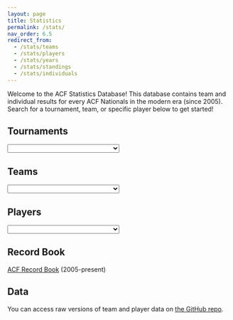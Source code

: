 ```yaml
---
layout: page
title: Statistics
permalink: /stats/
nav_order: 6.5
redirect_from:
  - /stats/teams
  - /stats/players
  - /stats/years
  - /stats/standings
  - /stats/individuals
---
```

<head> 
<script src="https://code.jquery.com/jquery-1.11.3.min.js"></script>
<link href="https://cdnjs.cloudflare.com/ajax/libs/select2/4.0.7/css/select2.min.css" rel="stylesheet" />
<script src="https://cdnjs.cloudflare.com/ajax/libs/select2/4.0.7/js/select2.min.js"></script>
</head>

Welcome to the ACF Statistics Database! This database contains team and individual results for every ACF Nationals in the modern era (since 2005). Search for a tournament, team, or specific player below to get started!

## Tournaments
<select class="js-dynamic-select" style="width: 50%">
	<option></option>
<option value="2005">ACF Nationals 2005</option>
<option value="2006">ACF Nationals 2006</option>
<option value="2007">ACF Nationals 2007</option>
<option value="2008">ACF Nationals 2008</option>
<option value="2009">ACF Nationals 2009</option>
<option value="2010">ACF Nationals 2010</option>
<option value="2011">ACF Nationals 2011</option>
<option value="2012">ACF Nationals 2012</option>
<option value="2013">ACF Nationals 2013</option>
<option value="2014">ACF Nationals 2014</option>
<option value="2015">ACF Nationals 2015</option>
<option value="2016">ACF Nationals 2016</option>
<option value="2017">ACF Nationals 2017</option>
<option value="2018">ACF Nationals 2018</option>
<option value="2019">ACF Nationals 2019</option>
</select>

## Teams
<select class="js-dynamic-select" style="width: 50%">
	<option></option>
<option value="teams/alabama">Alabama</option>
<option value="teams/alberta">Alberta</option>
<option value="teams/amherst">Amherst</option>
<option value="teams/arizona">Arizona</option>
<option value="teams/athens-state-a">Athens State A</option>
<option value="teams/athens-state-b">Athens State B</option>
<option value="teams/auburn">Auburn</option>
<option value="teams/berkeley-a">Berkeley A</option>
<option value="teams/berkeley-b">Berkeley B</option>
<option value="teams/berkeley-c">Berkeley C</option>
<option value="teams/brandeis">Brandeis</option>
<option value="teams/brown-a">Brown A</option>
<option value="teams/brown-b">Brown B</option>
<option value="teams/caltech-a">Caltech A</option>
<option value="teams/caltech-b">Caltech B</option>
<option value="teams/cambridge">Cambridge</option>
<option value="teams/carleton-college">Carleton College</option>
<option value="teams/carleton-u">Carleton U</option>
<option value="teams/carnegie-mellon">Carnegie Mellon</option>
<option value="teams/central-florida">Central Florida</option>
<option value="teams/chicago-a">Chicago A</option>
<option value="teams/chicago-b">Chicago B</option>
<option value="teams/chicago-c">Chicago C</option>
<option value="teams/chicago-d">Chicago D</option>
<option value="teams/columbia-a">Columbia A</option>
<option value="teams/columbia-b">Columbia B</option>
<option value="teams/dartmouth-a">Dartmouth A</option>
<option value="teams/dartmouth-b">Dartmouth B</option>
<option value="teams/delaware">Delaware</option>
<option value="teams/detroit-catholic-central">Detroit Catholic Central</option>
<option value="teams/duke">Duke</option>
<option value="teams/florida-a">Florida A</option>
<option value="teams/florida-b">Florida B</option>
<option value="teams/florida-state">Florida State</option>
<option value="teams/george-mason">George Mason</option>
<option value="teams/georgia">Georgia</option>
<option value="teams/georgia-tech">Georgia Tech</option>
<option value="teams/gettysburg">Gettysburg</option>
<option value="teams/harvard-a">Harvard A</option>
<option value="teams/harvard-b">Harvard B</option>
<option value="teams/haverford">Haverford</option>
<option value="teams/hunter-college">Hunter College</option>
<option value="teams/ike-jose">Ike Jose</option>
<option value="teams/illinois-a">Illinois A</option>
<option value="teams/illinois-b">Illinois B</option>
<option value="teams/illinois-chicago">Illinois-Chicago</option>
<option value="teams/iowa">Iowa</option>
<option value="teams/johns-hopkins">Johns Hopkins</option>
<option value="teams/kentucky">Kentucky</option>
<option value="teams/kenyon">Kenyon</option>
<option value="teams/liberty">Liberty</option>
<option value="teams/london">London</option>
<option value="teams/louisville">Louisville</option>
<option value="teams/maryland-a">Maryland A</option>
<option value="teams/maryland-b">Maryland B</option>
<option value="teams/mcgill">McGill</option>
<option value="teams/mcmaster">McMaster</option>
<option value="teams/michigan-a">Michigan A</option>
<option value="teams/michigan-b">Michigan B</option>
<option value="teams/michigan-state">Michigan State</option>
<option value="teams/minnesota-a">Minnesota A</option>
<option value="teams/minnesota-b">Minnesota B</option>
<option value="teams/missouri">Missouri</option>
<option value="teams/missouri-s&t">Missouri S&T</option>
<option value="teams/missouri-state">Missouri State</option>
<option value="teams/mit-a">MIT A</option>
<option value="teams/mit-b">MIT B</option>
<option value="teams/new-college-of-florida">New College of Florida</option>
<option value="teams/north-carolina">North Carolina</option>
<option value="teams/northwestern">Northwestern</option>
<option value="teams/notre-dame-a">Notre Dame A</option>
<option value="teams/notre-dame-b">Notre Dame B</option>
<option value="teams/nyu">NYU</option>
<option value="teams/ohio-state">Ohio State</option>
<option value="teams/oklahoma">Oklahoma</option>
<option value="teams/ottawa">Ottawa</option>
<option value="teams/oxford-a">Oxford A</option>
<option value="teams/oxford-b">Oxford B</option>
<option value="teams/pat-freeburn">Pat Freeburn</option>
<option value="teams/penn-a">Penn A</option>
<option value="teams/penn-b">Penn B</option>
<option value="teams/penn-c">Penn C</option>
<option value="teams/penn-state">Penn State</option>
<option value="teams/pittsburgh">Pittsburgh</option>
<option value="teams/princeton">Princeton</option>
<option value="teams/rice">Rice</option>
<option value="teams/rit">RIT</option>
<option value="teams/rochester">Rochester</option>
<option value="teams/rutgers">Rutgers</option>
<option value="teams/south-carolina">South Carolina</option>
<option value="teams/south-florida">South Florida</option>
<option value="teams/stanford-a">Stanford A</option>
<option value="teams/stanford-b">Stanford B</option>
<option value="teams/state-college-a">State College A</option>
<option value="teams/tennessee">Tennessee</option>
<option value="teams/tennessee-chattanooga">Tennessee-Chattanooga</option>
<option value="teams/texas">Texas</option>
<option value="teams/texas-a&m">Texas A&M</option>
<option value="teams/toronto-a">Toronto A</option>
<option value="teams/toronto-b">Toronto B</option>
<option value="teams/truman-state">Truman State</option>
<option value="teams/uc-irvine">UC-Irvine</option>
<option value="teams/ucla">UCLA</option>
<option value="teams/ucsd-a">UCSD A</option>
<option value="teams/ucsd-b">UCSD B</option>
<option value="teams/vanderbilt">Vanderbilt</option>
<option value="teams/vcu-a">VCU A</option>
<option value="teams/vcu-b">VCU B</option>
<option value="teams/virginia-a">Virginia A</option>
<option value="teams/virginia-b">Virginia B</option>
<option value="teams/washington">Washington</option>
<option value="teams/waterloo-a">Waterloo A</option>
<option value="teams/wayne-state">Wayne State</option>
<option value="teams/william-and-mary">William and Mary</option>
<option value="teams/williams">Williams</option>
<option value="teams/wright-state">Wright State</option>
<option value="teams/wustl">WUSTL</option>
<option value="teams/yale-a">Yale A</option>
<option value="teams/yale-b">Yale B</option>
<option value="teams/yale-c">Yale C</option>
</select>

## Players
<select class="js-dynamic-select" style="width: 50%">
	<option></option>
<option value="players/aakash-singh">Aakash Singh (Ohio State)</option><option value="players/aakash-singh">Aakash Singh (Ohio State)</option>
<option value="players/aaron-cohen">Aaron Cohen (NYU)</option>
<option value="players/aaron-jensen">Aaron Jensen (Wright State)</option>
<option value="players/aaron-rosenberg">Aaron Rosenberg (Brown A, Illinois A)</option>
<option value="players/aaron-sin">Aaron Sin (Yale A)</option>
<option value="players/aayush-rajasekaran">Aayush Rajasekaran (Toronto A, Waterloo A)</option>
<option value="players/abeer-dahiya">Abeer Dahiya (Stanford B)</option>
<option value="players/abhi-goyal">Abhi Goyal (Columbia A)</option>
<option value="players/adam-black">Adam Black (Chicago D, Chicago C)</option>
<option value="players/adam-escandell">Adam Escandell (Texas)</option>
<option value="players/adam-fine">Adam Fine (Yale A, Yale B)</option>
<option value="players/adam-halliwell">Adam Halliwell (Harvard A)</option>
<option value="players/adam-kemezis">Adam Kemezis (Michigan A)</option>
<option value="players/adam-lenhart">Adam Lenhart (William and Mary)</option>
<option value="players/adam-perkins">Adam Perkins (Chicago B)</option>
<option value="players/adam-silverman">Adam Silverman (Georgia Tech, Northwestern)</option>
<option value="players/adam-swift">Adam Swift (RIT)</option>
<option value="players/adam-tennant">Adam Tennant (Illinois-Chicago)</option>
<option value="players/adrian-blaszkiewicz">Adrian Blaszkiewicz (WUSTL)</option>
<option value="players/agrippa-pseudonym">Agrippa (pseudonym) (Caltech B)</option>
<option value="players/ahmed-south-florida">Ahmed (South Florida)</option>
<option value="players/aidan-mehigan">Aidan Mehigan (Columbia A, Oxford B, Penn A)</option>
<option value="players/akhil-garg">Akhil Garg (McGill, VCU A)</option>
<option value="players/alec-johnsson">Alec Johnsson (Haverford)</option>
<option value="players/alec-vulfson">Alec Vulfson (NYU)</option>
<option value="players/alejandro-lopez-lago">Alejandro Lopez-Lago (Washington)</option>
<option value="players/alex-banta">Alex Banta (Northwestern)</option>
<option value="players/alex-covington">Alex Covington (Georgia Tech)</option>
<option value="players/alex-donovan">Alex Donovan (Stanford B)</option>
<option value="players/alex-dzurick">Alex Dzurick (Missouri)</option>
<option value="players/alex-ellis">Alex Ellis (Penn State)</option>
<option value="players/alex-freed">Alex Freed (Stanford B)</option>
<option value="players/alex-fregeau">Alex Fregeau (Illinois A)</option>
<option value="players/alex-frey">Alex Frey (William and Mary)</option>
<option value="players/alex-gerten">Alex Gerten (Columbia A)</option>
<option value="players/alex-h-alabama">Alex H (Alabama)</option>
<option value="players/alex-hu">Alex Hu (UCSD A)</option>
<option value="players/alex-newman">Alex Newman (WUSTL)</option>
<option value="players/alex-shaw">Alex Shaw (Florida A)</option>
<option value="players/alexander-harmata-iii">Alexander Harmata III (Missouri)</option>
<option value="players/alexander-koutelias">Alexander Koutelias (New College of Florida)</option>
<option value="players/alexander-nero">Alexander Nero (Hunter College)</option>
<option value="players/ali-hassan">Ali Hassan (NYU)</option>
<option value="players/alston-boyd">Alston Boyd (Chicago A, Chicago B)</option>
<option value="players/alyssa-south-carolina">Alyssa (South Carolina)</option>
<option value="players/amanda-truman-state">Amanda (Truman State)</option>
<option value="players/amanda-pinchbeck">Amanda Pinchbeck (Rice)</option>
<option value="players/amol-patil">Amol Patil (Caltech A)</option>
<option value="players/anand-nanduri">Anand Nanduri (Yale B)</option>
<option value="players/anderson-wang">Anderson Wang (MIT A)</option>
<option value="players/andre-kessler">Andre Kessler (MIT A)</option>
<option value="players/andrew-alexander">Andrew Alexander (VCU (exhibition), VCU A)</option>
<option value="players/andrew-hart">Andrew Hart (Minnesota A)</option>
<option value="players/andrew-james">Andrew James (Athens State A, Athens State B)</option>
<option value="players/andrew-kiss">Andrew Kiss (Notre Dame A)</option>
<option value="players/andrew-wang">Andrew Wang (Illinois A, Illinois B)</option>
<option value="players/andrew-watkins">Andrew Watkins (Harvard A)</option>
<option value="players/andrew-yaphe">Andrew Yaphe (Stanford A)</option>
<option value="players/andrius-gobis">Andrius Gobis (Detroit Catholic Central)</option>
<option value="players/andy-michigan">Andy (Michigan A)</option>
<option value="players/andy-nguy">Andy Nguy (Berkeley B)</option>
<option value="players/andy-tang">Andy Tang (Amherst)</option>
<option value="players/andy-watkins">Andy Watkins (Harvard A, Harvard B)</option>
<option value="players/angie-uic">Angie (Illinois-Chicago)</option>
<option value="players/anirudh-dartmouth">Anirudh (Dartmouth A)</option>
<option value="players/ankit-aggarwal">Ankit Aggarwal (Berkeley A)</option>
<option value="players/annabelle-yang">Annabelle Yang (Duke)</option>
<option value="players/anthony-wang">Anthony Wang (Northwestern)</option>
<option value="players/aravind-reddy">Aravind Reddy (Dartmouth B)</option>
<option value="players/ari-plymale">Ari Plymale (New College of Florida)</option>
<option value="players/ariel-rutgers">Ariel (Rutgers)</option>
<option value="players/arnav-moudgil">Arnav Moudgil (Stanford A)</option>
<option value="players/arnav-sood">Arnav Sood (NYU)</option>
<option value="players/arshan-khan">Arshan Khan (Illinois-Chicago)</option>
<option value="players/artyom-kushnaryov">Artyom Kushnaryov (NYU)</option>
<option value="players/arun-chonai">Arun Chonai (Maryland A, Maryland B)</option>
<option value="players/asaf-brandeis">Asaf (Brandeis)</option>
<option value="players/aseem-keyal">Aseem Keyal (Berkeley A)</option>
<option value="players/ash-seetharaman">Ash Seetharaman (Texas)</option>
<option value="players/ashley-rouselle">Ashley Rouselle (Tennessee-Chattanooga)</option>
<option value="players/ashley-walker">Ashley Walker (Dartmouth B)</option>
<option value="players/ashly-missouri-state">Ashly (Missouri State)</option>
<option value="players/ashok-kunda">Ashok Kunda (UCSD A)</option>
<option value="players/ashvin-srivatsa">Ashvin Srivatsa (Yale A)</option>
<option value="players/athena-kern">Athena Kern (Chicago B)</option>
<option value="players/auroni-gupta">Auroni Gupta (Michigan A, UCSD A)</option>
<option value="players/austin-bell">Austin Bell (Carleton)</option>
<option value="players/austin-brownlow">Austin Brownlow (Stanford A)</option>
<option value="players/austin-foos">Austin Foos (Michigan A, Michigan State, Detroit Catholic Central)</option>
<option value="players/austin-kulb">Austin Kulb (Georgia Tech)</option>
<option value="players/austin-listerud">Austin Listerud (Illinois A)</option>
<option value="players/austin-smith">Austin Smith (Kentucky)</option>
<option value="players/austin-yellen">Austin Yellen (Notre Dame B)</option>
<option value="players/ayush-parikh">Ayush Parikh (Penn B)</option>
<option value="players/barrett-block">Barrett Block (Penn B, Penn C)</option>
<option value="players/ben-brandeis">Ben (Brandeis)</option>
<option value="players/ben-yale">Ben (Yale A)</option>
<option value="players/ben-bechtold">Ben Bechtold (William and Mary)</option>
<option value="players/ben-chametzky">Ben Chametzky (Chicago B)</option>
<option value="players/ben-cohen">Ben Cohen (Brown A, Brown B)</option>
<option value="players/ben-cole">Ben Cole (George Mason)</option>
<option value="players/ben-cushing">Ben Cushing (Penn C)</option>
<option value="players/ben-forster">Ben Forster (Michigan A, Michigan B)</option>
<option value="players/ben-gammage">Ben Gammage (Berkeley B, Chicago B, Chicago C)</option>
<option value="players/ben-koppel">Ben Koppel (Carleton)</option>
<option value="players/ben-miller">Ben Miller (Chicago B)</option>
<option value="players/ben-zhang">Ben Zhang (Columbia A)</option>
<option value="players/benji-nguyen">Benji Nguyen (Stanford A)</option>
<option value="players/benji-reade-malagueno">Benji Reade Malagueno (Stanford B)</option>
<option value="players/bernadette-spencer">Bernadette Spencer (Minnesota A, Minnesota B)</option>
<option value="players/bess-goodfellow">Bess Goodfellow (Chicago C)</option>
<option value="players/beverly-fu">Beverly Fu (Michigan A)</option>
<option value="players/billy-beyer">Billy Beyer (Florida State, The Torch in My Moon Pie (exhibition))</option>
<option value="players/billy-busse">Billy Busse (Illinois B, Illinois A)</option>
<option value="players/bob-uic">Bob (Illinois-Chicago)</option>
<option value="players/boyang-jiao">Boyang Jiao (Amherst)</option>
<option value="players/bradley-mclain">Bradley McLain (Illinois A)</option>
<option value="players/brandon-delany">Brandon Delany (Rutgers)</option>
<option value="players/brandon-sykes">Brandon Sykes (Athens State A)</option>
<option value="players/brendan-byrne">Brendan Byrne (Minnesota A)</option>
<option value="players/brendan-guinn">Brendan Guinn (Arizona)</option>
<option value="players/brendan-shapiro">Brendan Shapiro (UC-Irvine)</option>
<option value="players/brennan-vcu">Brennan (VCU A)</option>
<option value="players/brett-yale">Brett (Yale A)</option>
<option value="players/brett-barbin">Brett Barbin (Chicago D)</option>
<option value="players/brian-alford">Brian Alford (Berkeley A)</option>
<option value="players/brian-cox">Brian Cox (UCSD B)</option>
<option value="players/brian-easterling">Brian Easterling (Ohio State)</option>
<option value="players/brian-hirshman">Brian Hirshman (Williams)</option>
<option value="players/brian-kalathiveetil">Brian Kalathiveetil (Minnesota B)</option>
<option value="players/brian-lindquist">Brian Lindquist (Stanford A)</option>
<option value="players/brian-mcpeak">Brian McPeak (Maryland A, Michigan A)</option>
<option value="players/brian-tsui">Brian Tsui (UCSD A)</option>
<option value="players/brian-young">Brian Young (Harvard B)</option>
<option value="players/brinkley-sharpe">Brinkley Sharpe (Virginia A)</option>
<option value="players/brittany-clark">Brittany Clark (Maryland A, Maryland B (exhibition))</option>
<option value="players/bruce-arthur">Bruce Arthur (Chicago C, Chicago B, Harvard A, Ted (exhibition), Rom, Bruce, Ted (exhibition))</option>
<option value="players/bruce-lou">Bruce Lou (Berkeley A)</option>
<option value="players/bruce-mcaninch">Bruce McAninch (Penn State)</option>
<option value="players/brutas-pseudonym">Brutas (pseudonym) (Caltech B)</option>
<option value="players/bryan-berend">Bryan Berend (Michigan A)</option>
<option value="players/bryce-hwang">Bryce Hwang (MIT A, MIT B, Stanford A)</option>
<option value="players/bryn-reinecke">Bryn Reinecke (South Carolina)</option>
<option value="players/burke-garza">Burke Garza (Rice)</option>
<option value="players/caleb-kendrick">Caleb Kendrick (Maryland A, Oklahoma)</option>
<option value="players/calvin-yam">Calvin Yam (UCLA)</option>
<option value="players/cameron-orth">Cameron Orth (Dartmouth A)</option>
<option value="players/candace-benefiel">Candace Benefiel (Texas A&M)</option>
<option value="players/carlos-gonzalez">Carlos Gonzalez (New College of Florida)</option>
<option value="players/carol-wang">Carol Wang (Penn C)</option>
<option value="players/carsten-gehring">Carsten Gehring (Carleton)</option>
<option value="players/casey-bindas">Casey Bindas (VCU A, Central Florida)</option>
<option value="players/casey-flanigan">Casey Flanigan (VCU A)</option>
<option value="players/casey-retterer">Casey Retterer (Maryland A, Maryland B (exhibition))</option>
<option value="players/chad-kentucky">Chad (Kentucky)</option>
<option value="players/chandler-west">Chandler West (Auburn)</option>
<option value="players/charles-hang">Charles Hang (WUSTL)</option>
<option value="players/charles-jang">Charles Jang (Dartmouth A)</option>
<option value="players/charles-loelius">Charles Loelius (Rutgers)</option>
<option value="players/charles-martin">Charles Martin (Illinois B)</option>
<option value="players/charles-meigs">Charles Meigs (Maryland A, UCLA)</option>
<option value="players/charles-tian">Charles Tian (Chicago A, Chicago B)</option>
<option value="players/charlie-clegg">Charlie Clegg (Oxford A)</option>
<option value="players/charlie-dees">Charlie Dees (Columbia A, Missouri)</option>
<option value="players/charlie-rosenthal">Charlie Rosenthal (Carleton)</option>
<option value="players/chinmay-kansara">Chinmay Kansara (Illinois A)</option>
<option value="players/chir-wei-stephanie-yuen">Chir Wei Stephanie Yuen (Rutgers)</option>
<option value="players/chris-missouri">Chris (Missouri)</option>
<option value="players/chris-princeton">Chris (Princeton)</option>
<option value="players/chris-rutgers">Chris (Rutgers)</option>
<option value="players/chris-scc">Chris (SCC (exhibition))</option>
<option value="players/chris-chiego">Chris Chiego (Penn A, UCSD A)</option>
<option value="players/chris-danko">Chris Danko (Oklahoma)</option>
<option value="players/chris-gilmer-hill">Chris Gilmer-Hill (Harvard B)</option>
<option value="players/chris-grubb">Chris Grubb (Washington)</option>
<option value="players/chris-horng">Chris Horng (Columbia A, Columbia B, Rutgers)</option>
<option value="players/chris-manners">Chris Manners (Maryland A)</option>
<option value="players/chris-miller">Chris Miller (William and Mary)</option>
<option value="players/chris-ngoon">Chris Ngoon (UCLA)</option>
<option value="players/chris-pace">Chris Pace (Athens State A)</option>
<option value="players/chris-ray">Chris Ray (Chicago A, Maryland A, Ohio State)</option>
<option value="players/chris-romero">Chris Romero (Texas A&M)</option>
<option value="players/chris-sims">Chris Sims (Toronto A)</option>
<option value="players/chris-stern">Chris Stern (Oxford B)</option>
<option value="players/chris-white">Chris White (Penn A, Rice)</option>
<option value="players/chris-wolfe">Chris Wolfe (Michigan State)</option>
<option value="players/christoph-schlom">Christoph Schlom (State College A)</option>
<option value="players/christopher-king">Christopher King (South Carolina)</option>
<option value="players/christopher-sims">Christopher Sims (Toronto A, Toronto B)</option>
<option value="players/cibi-pari">Cibi Pari (Berkeley C)</option>
<option value="players/claire-jones">Claire Jones (Oxford A)</option>
<option value="players/clare-keenan">Clare Keenan (MIT A, MIT B)</option>
<option value="players/clark-smith">Clark Smith (Ohio State)</option>
<option value="players/cody-johansen">Cody Johansen (Central Florida)</option>
<option value="players/cody-voight">Cody Voight (VCU A, VCU B)</option>
<option value="players/cole-jackes">Cole Jackes (Waterloo A)</option>
<option value="players/cole-timmerwilke">Cole Timmerwilke (Illinois A)</option>
<option value="players/collin-nadarajah">Collin Nadarajah (WUSTL)</option>
<option value="players/colton-graham">Colton Graham (Michigan A)</option>
<option value="players/colton-sanden">Colton Sanden (Penn State)</option>
<option value="players/connie-prater">Connie Prater (Chicago B, Chicago C)</option>
<option value="players/connor-teevens">Connor Teevens (Michigan State)</option>
<option value="players/conor-thompson">Conor Thompson (Michigan A)</option>
<option value="players/conor-welch">Conor Welch (New College of Florida)</option>
<option value="players/cornelus-pseudonym">Cornelus (pseudonym) (Caltech B)</option>
<option value="players/corry-wang">Corry Wang (Amherst)</option>
<option value="players/cory-haala">Cory Haala (Northwestern)</option>
<option value="players/cory-smith">Cory Smith (Kentucky)</option>
<option value="players/craig-messner">Craig Messner (Illinois A, Illinois B)</option>
<option value="players/cyrus-zhou">Cyrus Zhou (WUSTL)</option>
<option value="players/daichi-ueda">Daichi Ueda (Chicago A, Chicago B)</option>
<option value="players/dallas-simons">Dallas Simons (Harvard A, Penn A)</option>
<option value="players/dan-harvard">Dan (Harvard A)</option>
<option value="players/dan-princeton">Dan (Princeton)</option>
<option value="players/dan-scc">Dan (SCC (exhibition))</option>
<option value="players/dan-donohue">Dan Donohue (Northwestern)</option>
<option value="players/dan-klein">Dan Klein (Brown A)</option>
<option value="players/dan-passner">Dan Passner (Brandeis, Columbia A)</option>
<option value="players/dan-puma">Dan Puma (Maryland A, Maryland B)</option>
<option value="players/dan-suzman">Dan Suzman (Maryland A)</option>
<option value="players/daniel-chung">Daniel Chung (UCSD B)</option>
<option value="players/daniel-cronin">Daniel Cronin (North Carolina)</option>
<option value="players/daniel-golisch">Daniel Golisch (Central Florida)</option>
<option value="players/daniel-hothem">Daniel Hothem (Virginia A)</option>
<option value="players/daniel-klein">Daniel Klein (Brown A, Williams)</option>
<option value="players/daniel-lovsted">Daniel Lovsted (McGill)</option>
<option value="players/daniel-richardson">Daniel Richardson (NYU)</option>
<option value="players/daniel-simmons-marengo">Daniel Simmons-Marengo (Carleton)</option>
<option value="players/danny-greenblatt">Danny Greenblatt (Gettysburg)</option>
<option value="players/daoud-jackson">Daoud Jackson (Oxford A)</option>
<option value="players/dargan-ware">Dargan Ware (Alabama)</option>
<option value="players/darwin-fu">Darwin Fu (UCSD A)</option>
<option value="players/dave-rappaport">Dave Rappaport (Michigan A)</option>
<option value="players/david-chicago">David (Chicago B)</option>
<option value="players/david-dorsey">David Dorsey (George Mason)</option>
<option value="players/david-espinal">David Espinal (Central Florida)</option>
<option value="players/david-ferguson">David Ferguson (Penn B)</option>
<option value="players/david-galban">David Galban (South Carolina)</option>
<option value="players/david-garb">David Garb (Illinois A, Illinois B)</option>
<option value="players/david-healy">David Healy (Virginia A)</option>
<option value="players/david-honsinger">David Honsinger (New College of Florida)</option>
<option value="players/david-letzler">David Letzler (Williams)</option>
<option value="players/david-liu">David Liu (Harvard A, State College A)</option>
<option value="players/david-neiman">David Neiman (Carnegie Mellon)</option>
<option value="players/david-raymond">David Raymond (Florida State)</option>
<option value="players/david-seal">David Seal (Chicago A, Chicago B, Virginia A)</option>
<option value="players/david-song">David Song (Rutgers)</option>
<option value="players/david-xu">David Xu (Penn B)</option>
<option value="players/dayne-illinois">Dayne (Illinois B)</option>
<option value="players/dennis-beeby">Dennis Beeby (Ottawa)</option>
<option value="players/dennis-jang">Dennis Jang (Brown A)</option>
<option value="players/dennis-loo">Dennis Loo (Virginia A)</option>
<option value="players/dennis-meng">Dennis Meng (Carnegie Mellon)</option>
<option value="players/derek-so">Derek So (McGill)</option>
<option value="players/derrick-byars-pseudonym">Derrick Byars (pseudonym) (Pat Freeburn)</option>
<option value="players/dieter-erben-vasconcelos">Dieter Erben Vasconcelos (Notre Dame B)</option>
<option value="players/dillon-edwards">Dillon Edwards (Michigan State)</option>
<option value="players/dinis-trindade">Dinis Trindade (Missouri)</option>
<option value="players/dominic-machado">Dominic Machado (Dartmouth A)</option>
<option value="players/donald-taylor">Donald Taylor (Illinois A)</option>
<option value="players/donny-lisle">Donny Lisle (Central Florida)</option>
<option value="players/doug-graebner">Doug Graebner (Chicago A, Chicago B, Chicago C)</option>
<option value="players/doug-stephens">Doug Stephens (Liberty)</option>
<option value="players/doug-yetman">Doug Yetman (Hunter College)</option>
<option value="players/douglas-simons">Douglas Simons (NYU)</option>
<option value="players/dwight-wynne">Dwight Wynne (UCLA, UC-Irvine)</option>
<option value="players/dylan-minarik">Dylan Minarik (Northwestern)</option>
<option value="players/eamon-thomasson">Eamon Thomasson (Columbia B)</option>
<option value="players/ed-cohn">Ed Cohn (Chicago A)</option>
<option value="players/edward-offenderson">Edward Offenderson (Tennessee-Chattanooga)</option>
<option value="players/eli-morton">Eli Morton (Gettysburg)</option>
<option value="players/eliot-williams">Eliot Williams (Amherst)</option>
<option value="players/elizabeth-chen">Elizabeth Chen (Rutgers)</option>
<option value="players/elliot-schwartz">Elliot Schwartz (Carleton)</option>
<option value="players/elysia-warner">Elysia Warner (Cambridge)</option>
<option value="players/emily-rutgers">Emily (Rutgers)</option>
<option value="players/emma-mcgorray">Emma McGorray (Kenyon)</option>
<option value="players/emmett-laurie">Emmett Laurie (Rutgers)</option>
<option value="players/enoch-fu">Enoch Fu (Ohio State)</option>
<option value="players/eric-bobrow">Eric Bobrow (Johns Hopkins)</option>
<option value="players/eric-brosch">Eric Brosch (Iowa)</option>
<option value="players/eric-chen">Eric Chen (Berkeley A, Berkeley B)</option>
<option value="players/eric-fox">Eric Fox (Tennessee-Chattanooga)</option>
<option value="players/eric-kwartler">Eric Kwartler (Texas)</option>
<option value="players/eric-lu">Eric Lu (MIT A, MIT B)</option>
<option value="players/eric-mukherjee">Eric Mukherjee (Brown A, Penn A)</option>
<option value="players/eric-wolfsberg">Eric Wolfsberg (Delaware)</option>
<option value="players/eric-xu">Eric Xu (Virginia A)</option>
<option value="players/erica-liu">Erica Liu (MIT B)</option>
<option value="players/erik-bubolz">Erik Bubolz (Michigan State)</option>
<option value="players/erik-christensen">Erik Christensen (Waterloo A)</option>
<option value="players/erik-owen">Erik Owen (Harvard A)</option>
<option value="players/erik-tomasic">Erik Tomasic (WUSTL)</option>
<option value="players/evan-adams">Evan Adams (NYU, VCU (exhibition), VCU A, Virginia A)</option>
<option value="players/evan-brown">Evan Brown (Minnesota A, Minnesota B)</option>
<option value="players/evan-gutter">Evan Gutter (Ohio State)</option>
<option value="players/evan-knox">Evan Knox (Georgia)</option>
<option value="players/evan-lynch">Evan Lynch (Cambridge)</option>
<option value="players/evan-nagler">Evan Nagler (Brandeis, Brandeis (exhibition))</option>
<option value="players/evan-suttell">Evan Suttell (Michigan State)</option>
<option value="players/ewan-macaulay">Ewan MacAulay (Cambridge, Oxford A)</option>
<option value="players/ezequiel-berdichevsky">Ezequiel Berdichevsky (Michigan A)</option>
<option value="players/federico-scivittaro">Federico Scivittaro (Chicago C)</option>
<option value="players/finn-bender">Finn Bender (Oklahoma)</option>
<option value="players/forrest-walker">Forrest Walker (Alabama)</option>
<option value="players/francesco-scivittaro">Francesco Scivittaro (Chicago D)</option>
<option value="players/frank-harvard">Frank (Harvard A)</option>
<option value="players/frank-michigan">Frank (Michigan B)</option>
<option value="players/frank-firke">Frank Firke (Carleton)</option>
<option value="players/fred-bush">Fred Bush (Rochester)</option>
<option value="players/freddy-potts">Freddy Potts (Oxford B)</option>
<option value="players/frimpong-baidoo">Frimpong Baidoo (Chicago C)</option>
<option value="players/gabe-brison-trezise">Gabe Brison-Trezise (Kenyon)</option>
<option value="players/gabe-guedes">Gabe Guedes (Duke)</option>
<option value="players/ganon-evans">Ganon Evans (Iowa)</option>
<option value="players/gareth-thorlakson">Gareth Thorlakson (Toronto A)</option>
<option value="players/garrett-johnston">Garrett Johnston (Auburn)</option>
<option value="players/garrett-ryan">Garrett Ryan (Carleton)</option>
<option value="players/garuda-pseudonym">Garuda (pseudonym) (MIT A)</option>
<option value="players/gaurav-kandlikar">Gaurav Kandlikar (Minnesota A)</option>
<option value="players/gautam-kandlikar">Gautam Kandlikar (Minnesota A)</option>
<option value="players/geoffrey-chen">Geoffrey Chen (Minnesota A)</option>
<option value="players/george-balster">George Balster (NYU)</option>
<option value="players/george-berry">George Berry (VCU A)</option>
<option value="players/george-charlson">George Charlson (Oxford A)</option>
<option value="players/george-corfield">George Corfield (Oxford A)</option>
<option value="players/george-dewey">George Dewey (Chicago C)</option>
<option value="players/george-mason">George Mason (George Mason)</option>
<option value="players/george-pisano">George Pisano (Virginia A)</option>
<option value="players/george-rivers">George Rivers (Athens State B)</option>
<option value="players/gerald">Gerald (Kentucky)</option>
<option value="players/gerhardt-hinkle">Gerhardt Hinkle (Columbia A, Rice)</option>
<option value="players/gilbert-h-berkeley">Gilbert H (Berkeley A)</option>
<option value="players/gordon-arsenoff">Gordon Arsenoff (Rochester)</option>
<option value="players/grace-caltech">Grace (Caltech A)</option>
<option value="players/grace-mit">Grace (MIT A)</option>
<option value="players/grace-vcu">Grace (VCU (exhibition))</option>
<option value="players/grace-liu">Grace Liu (Yale A)</option>
<option value="players/graham-lobel">Graham Lobel (Haverford)</option>
<option value="players/graham-moyer">Graham Moyer (Harvard A, State College A)</option>
<option value="players/graham-reid">Graham Reid (Maryland A, Kenyon)</option>
<option value="players/graham-stockton">Graham Stockton (Texas)</option>
<option value="players/grant-li">Grant Li (Chicago B)</option>
<option value="players/gray-howard">Gray Howard (North Carolina)</option>
<option value="players/greg-baboukis">Greg Baboukis (Illinois B)</option>
<option value="players/greg-peterson">Greg Peterson (Northwestern)</option>
<option value="players/greta-hanks">Greta Hanks (Liberty)</option>
<option value="players/griffin-thompson">Griffin Thompson (Central Florida)</option>
<option value="players/gullinbursti-pseudonym">Gullinbursti (pseudonym) (MIT A)</option>
<option value="players/guy-tabachnick">Guy Tabachnick (Brown A)</option>
<option value="players/halle-friedman">Halle Friedman (Chicago C, Chicago D)</option>
<option value="players/hamans-uic">Hamans (Illinois-Chicago)</option>
<option value="players/hanlin-yang">Hanlin Yang (Michigan B)</option>
<option value="players/hannah-costanzo">Hannah Costanzo (South Carolina)</option>
<option value="players/hannah-echt">Hannah Echt (Kenyon)</option>
<option value="players/hannah-kirsch">Hannah Kirsch (Brandeis, Brandeis (exhibition))</option>
<option value="players/hannah-sage">Hannah Sage (Central Florida)</option>
<option value="players/harris-bunker">Harris Bunker (Michigan State)</option>
<option value="players/harrison-brown">Harrison Brown (Alabama)</option>
<option value="players/harrison-hsu">Harrison Hsu (Columbia B, NYU, Rutgers)</option>
<option value="players/harsh-karthik">Harsh Karthik (UCLA)</option>
<option value="players/hasna-karim">Hasna Karim (Yale B)</option>
<option value="players/henry-baer">Henry Baer (Caltech A)</option>
<option value="players/henry-edwards">Henry Edwards (Oxford A)</option>
<option value="players/henry-gorman">Henry Gorman (Rice)</option>
<option value="players/hidehiro-anto">Hidehiro Anto (UCLA)</option>
<option value="players/hien-piotrowski">Hien Piotrowski (Rice)</option>
<option value="players/iain-carpenter">Iain Carpenter (Illinois B)</option>
<option value="players/ian-chicago">Ian (Chicago B)</option>
<option value="players/ian-dewan">Ian Dewan (Ottawa)</option>
<option value="players/ian-eppler">Ian Eppler (Brown B)</option>
<option value="players/ian-hahn">Ian Hahn (Delaware)</option>
<option value="players/ian-mccloskey">Ian McCloskey (Arizona)</option>
<option value="players/igor-kasic">Igor Kasic (Alberta)</option>
<option value="players/ike-jose">Ike Jose (Ike Jose, Illinois A)</option>
<option value="players/illinois">Illinois (Illinois A)</option>
<option value="players/ilya-caltech">Ilya (Caltech A)</option>
<option value="players/ilyas-bayramov">Ilyas Bayramov (Berkeley A)</option>
<option value="players/irene-caltech">Irene (Caltech A)</option>
<option value="players/isaac-brown">Isaac Brown (Oxford A, Oxford B)</option>
<option value="players/isaac-hirsch">Isaac Hirsch (Maryland A, Maryland B)</option>
<option value="players/isaac-kirk-davidoff">Isaac Kirk-Davidoff (Yale A)</option>
<option value="players/isabel-juniewicz">Isabel Juniewicz (Rutgers)</option>
<option value="players/ishan-mazumdar">Ishan Mazumdar (Caltech A)</option>
<option value="players/itamar-naveh-benjamin">Itamar Naveh-Benjamin (Missouri)</option>
<option value="players/jr-virginia">J.R. (Virginia A)</option>
<option value="players/jr-fennell">J.R. Fennell (South Carolina)</option>
<option value="players/jack-vanderbilt">Jack (Vanderbilt)</option>
<option value="players/jack-chaillet">Jack Chaillet (Chicago D)</option>
<option value="players/jack-lewis">Jack Lewis (Maryland B)</option>
<option value="players/jack-mehr">Jack Mehr (Virginia A)</option>
<option value="players/jack-nolan">Jack Nolan (Maryland A)</option>
<option value="players/jack-watts">Jack Watts (Detroit Catholic Central)</option>
<option value="players/jacob-cohn">Jacob Cohn (Carleton)</option>
<option value="players/jacob-dubner">Jacob Dubner (Penn B)</option>
<option value="players/jacob-durst">Jacob Durst (Ohio State)</option>
<option value="players/jacob-hoerger">Jacob Hoerger (Carleton)</option>
<option value="players/jacob-hujsa">Jacob Hujsa (Florida B)</option>
<option value="players/jacob-manaker">Jacob Manaker (Chicago D)</option>
<option value="players/jacob-o'rourke">Jacob O'Rourke (Truman State)</option>
<option value="players/jacob-orourke">Jacob O'Rourke (Truman State)</option>
<option value="players/jacob-reed">Jacob Reed (Yale A)</option>
<option value="players/jacob-robertson">Jacob Robertson (Oxford A)</option>
<option value="players/jacob-vannucci">Jacob Vannucci (Tennessee-Chattanooga)</option>
<option value="players/jaden-lucas">Jaden Lucas (Illinois B)</option>
<option value="players/jaimie-carlson">Jaimie Carlson (Penn A)</option>
<option value="players/jake-spinella">Jake Spinella (South Carolina)</option>
<option value="players/jake-sundberg">Jake Sundberg (Alabama)</option>
<option value="players/jakob-myers">Jakob Myers (Michigan State)</option>
<option value="players/james-bradbury">James Bradbury (Stanford A, Stanford B)</option>
<option value="players/james-j-alabama">James J (Alabama)</option>
<option value="players/james-kiselik">James Kiselik (Chicago C, Chicago D)</option>
<option value="players/james-lasker">James Lasker (Chicago A, Chicago B, Penn A, Penn B)</option>
<option value="players/james-malouf">James Malouf (Berkeley A, Berkeley C)</option>
<option value="players/james-rowan">James Rowan (MIT A)</option>
<option value="players/james-sanner">James Sanner (Illinois B)</option>
<option value="players/james-shinn">James Shinn (Dartmouth A)</option>
<option value="players/james-wang">James Wang (Berkeley B)</option>
<option value="players/james-wedgwood">James Wedgwood (Yale B)</option>
<option value="players/jared-chicago">Jared (Chicago B)</option>
<option value="players/jared-stinson">Jared Stinson (Auburn)</option>
<option value="players/jarret-greene">Jarret Greene (Ohio State)</option>
<option value="players/jaskaran-singh">Jaskaran Singh (Texas)</option>
<option value="players/jason-asher">Jason Asher (Minnesota A)</option>
<option value="players/jason-cheng">Jason Cheng (UCSD A)</option>
<option value="players/jason-fern">Jason Fern (Georgia)</option>
<option value="players/jason-golfinos">Jason Golfinos (Cambridge, Princeton)</option>
<option value="players/jason-hadorn">Jason Hadorn (Virginia A)</option>
<option value="players/jason-hughes">Jason Hughes (Oklahoma)</option>
<option value="players/jason-keller">Jason Keller (Rutgers)</option>
<option value="players/jason-lai">Jason Lai (NYU)</option>
<option value="players/jason-loy">Jason Loy (Missouri State)</option>
<option value="players/jason-luna">Jason Luna (UC-Irvine)</option>
<option value="players/jason-shi">Jason Shi (Maryland B)</option>
<option value="players/jason-zhang">Jason Zhang (WUSTL)</option>
<option value="players/jason-zhou">Jason Zhou (Chicago A, Chicago B)</option>
<option value="players/jasper-lee">Jasper Lee (Ohio State, Tennessee)</option>
<option value="players/jay-misuk">Jay Misuk (McMaster A, Toronto A)</option>
<option value="players/jay-turetzki">Jay Turetzki (UCLA)</option>
<option value="players/jayanth-sundaresan">Jayanth Sundaresan (Berkeley C)</option>
<option value="players/jeet-raut">Jeet Raut (Illinois B)</option>
<option value="players/jeff-ballerini">Jeff Ballerini (Rochester)</option>
<option value="players/jeff-crean">Jeff Crean (Illinois A)</option>
<option value="players/jeff-hoppes">Jeff Hoppes (Berkeley A)</option>
<option value="players/jeremy-eaton">Jeremy Eaton (Maryland A)</option>
<option value="players/jeremy-hixson">Jeremy Hixson (Rutgers)</option>
<option value="players/jeremy-tsai">Jeremy Tsai (Rutgers)</option>
<option value="players/jerry-vinokurov">Jerry Vinokurov (Berkeley A, Brown A)</option>
<option value="players/jesse-buffaloe">Jesse Buffaloe (Tennessee)</option>
<option value="players/jiho-park">Jiho Park (Harvard A)</option>
<option value="players/jim-baker">Jim Baker (South Florida)</option>
<option value="players/jimmy-ready">Jimmy Ready (Chicago B, Chicago C)</option>
<option value="players/jinah-kim">Jinah Kim (Penn A)</option>
<option value="players/jinah-kim">JinAh Kim (Penn A, Penn B)</option>
<option value="players/joanna-barnett">Joanna Barnett (Columbia B)</option>
<option value="players/joe-athens-state">Joe (Athens State A)</option>
<option value="players/joe-missouri">Joe (Missouri)</option>
<option value="players/joe-penn">Joe (Penn A)</option>
<option value="players/joe-cleary">Joe Cleary (Johns Hopkins)</option>
<option value="players/joe-hansen">Joe Hansen (Minnesota B)</option>
<option value="players/joe-kammann">Joe Kammann (Minnesota B)</option>
<option value="players/joe-levano">Joe Levano (Notre Dame A)</option>
<option value="players/joe-nutter">Joe Nutter (Michigan State)</option>
<option value="players/joe-stitz">Joe Stitz (Missouri)</option>
<option value="players/joe-su">Joe Su (McGill)</option>
<option value="players/joe-wells">Joe Wells (Ohio State)</option>
<option value="players/joe-yu">Joe Yu (Arizona)</option>
<option value="players/joelle-smart">Joelle Smart (Rutgers, Washington)</option>
<option value="players/joey-goldman">Joey Goldman (Oxford A)</option>
<option value="players/joey-montoya">Joey Montoya (South Carolina)</option>
<option value="players/john-burden">John Burden (Dartmouth B)</option>
<option value="players/john-connor">John Connor (Virginia A)</option>
<option value="players/john-dolan">John Dolan (Illinois B)</option>
<option value="players/john-gleb">John Gleb (Berkeley B)</option>
<option value="players/john-lawrence">John Lawrence (Chicago A, London, Yale A)</option>
<option value="players/john-lesiutre">John Lesiutre (Harvard A)</option>
<option value="players/john-marvin">John Marvin (Chicago C)</option>
<option value="players/john-morse">John Morse (Carleton)</option>
<option value="players/john-stathis">John Stathis (Duke, North Carolina)</option>
<option value="players/john-waldron">John Waldron (Minnesota A, Minnesota B)</option>
<option value="players/john-xiang">John Xiang (Berkeley B, Berkeley C)</option>
<option value="players/jon-bateman">Jon Bateman (Liberty)</option>
<option value="players/jon-xu">Jon Xu (Columbia A)</option>
<option value="players/jonathan-c-alabama">Jonathan C (Alabama)</option>
<option value="players/jonathan-hall-eastman">Jonathan Hall-Eastman (Rutgers)</option>
<option value="players/jonathan-luck">Jonathan Luck (UCSD A)</option>
<option value="players/jonathan-magin">Jonathan Magin (Maryland A)</option>
<option value="players/jonathan-mishory">Jonathan Mishory (WUSTL)</option>
<option value="players/jonathan-suh">Jonathan Suh (Harvard A, Harvard B)</option>
<option value="players/jonathan-thompson">Jonathan Thompson (Alabama)</option>
<option value="players/jonathan-xu">Jonathan Xu (Columbia A)</option>
<option value="players/jonathen-settle">Jonathen Settle (Florida A)</option>
<option value="players/jonchee-kao">Jonchee Kao (Berkeley B)</option>
<option value="players/jordan-boyd-graber">Jordan Boyd-Graber (Princeton, SCC (exhibition))</option>
<option value="players/jordan-brownstein">Jordan Brownstein (Maryland A)</option>
<option value="players/jordan-cahn">Jordan Cahn (Carleton)</option>
<option value="players/jordan-lacerte">Jordan LaCerte (Iowa)</option>
<option value="players/jordan-palmer">Jordan Palmer (Ottawa, Toronto A)</option>
<option value="players/joseph-krol">Joseph Krol (Cambridge)</option>
<option value="players/joseph-lawless">Joseph Lawless (Delaware)</option>
<option value="players/josh-cantie">Josh Cantie (Detroit Catholic Central)</option>
<option value="players/josh-clayton">Josh Clayton (Athens State A)</option>
<option value="players/josh-moore">Josh Moore (Georgia Tech)</option>
<option value="players/josh-turner">Josh Turner (Chicago C)</option>
<option value="players/joshua-jacobs">Joshua Jacobs (WUSTL)</option>
<option value="players/joshua-xiong">Joshua Xiong (MIT A, MIT B)</option>
<option value="players/jr-roach">JR Roach (Virginia B, Virginia A)</option>
<option value="players/julia-schlozmann">Julia Schlozmann (Harvard A)</option>
<option value="players/julia-tallant">Julia Tallant (Georgia)</option>
<option value="players/julian-fuchs">Julian Fuchs (MIT A, MIT B)</option>
<option value="players/julian-sutcliffe">Julian Sutcliffe (Cambridge)</option>
<option value="players/juliet-mayer">Juliet Mayer (Amherst)</option>
<option value="players/julio-gonzalez-zuluaga">Julio Gonzalez-Zuluaga (Florida A)</option>
<option value="players/justin-texas">Justin (Texas)</option>
<option value="players/justin-byrd">Justin Byrd (Brown A)</option>
<option value="players/justin-duffy">Justin Duffy (Harvard B)</option>
<option value="players/justin-french">Justin French (UCLA)</option>
<option value="players/justin-hawkins">Justin Hawkins (Maryland A, Maryland B)</option>
<option value="players/justin-nghiem">Justin Nghiem (Berkeley A, Berkeley B)</option>
<option value="players/kai-smith">Kai Smith (Chicago A, Chicago B)</option>
<option value="players/kailee-pedersen">Kailee Pedersen (Columbia A, Columbia B)</option>
<option value="players/kailyn-laporte">Kailyn LaPorte (Georgia)</option>
<option value="players/kaity-shondelmeyer">Kaity Shondelmeyer (Liberty)</option>
<option value="players/kaleb-dartmouth">Kaleb (Dartmouth A)</option>
<option value="players/kannan-mahadevan">Kannan Mahadevan (Chicago C, Chicago B)</option>
<option value="players/katia-diamond">Katia Diamond (New College of Florida)</option>
<option value="players/katie-baehler">Katie Baehler (South Carolina)</option>
<option value="players/katy-peters">Katy Peters (Vanderbilt)</option>
<option value="players/kay-li">Kay Li (Chicago D, Chicago B)</option>
<option value="players/kelly-tourdot">Kelly Tourdot (Illinois A)</option>
<option value="players/kelvin-li">Kelvin Li (Harvard B)</option>
<option value="players/kenji-shimizu">Kenji Shimizu (Michigan B, Michigan A)</option>
<option value="players/kenneth-lan">Kenneth Lan (Arizona)</option>
<option value="players/kenny-easwaran">Kenny Easwaran (Berkeley A)</option>
<option value="players/kent-buxton">Kent Buxton (Truman State)</option>
<option value="players/kevin-costello">Kevin Costello (Rutgers)</option>
<option value="players/kevin-koai">Kevin Koai (Stanford A, Columbia A, Yale A)</option>
<option value="players/kevin-li">Kevin Li (MIT B)</option>
<option value="players/kevin-malis">Kevin Malis (Northwestern)</option>
<option value="players/kevin-wang">Kevin Wang (Amherst)</option>
<option value="players/kevin-yokum">Kevin Yokum (Notre Dame A, Notre Dame B)</option>
<option value="players/kha-ucla">Kha (UCLA)</option>
<option value="players/kirk-jing">Kirk Jing (Dartmouth A)</option>
<option value="players/kirun-sankaran">Kirun Sankaran (Ohio State)</option>
<option value="players/koby-theobald">Koby Theobald (Illinois A)</option>
<option value="players/koh-yamakawa">Koh Yamakawa (Ohio State)</option>
<option value="players/konstantinos-varvarezos">Konstantinos Varvarezos (Rice)</option>
<option value="players/kristiaan-de-greve">Kristiaan De Greve (Stanford A)</option>
<option value="players/kurtis-droge">Kurtis Droge (Louisville, Michigan A)</option>
<option value="players/kyle-haddad-fonda">Kyle Haddad-Fonda (Harvard A)</option>
<option value="players/kyle-sutherlin">Kyle Sutherlin (Stanford A, Stanford B)</option>
<option value="players/lam-tran">Lam Tran (Penn A)</option>
<option value="players/lauren-johnson">Lauren Johnson (Minnesota B)</option>
<option value="players/lauren-zook">Lauren Zook (Rice)</option>
<option value="players/laurence-li">Laurence Li (Yale B)</option>
<option value="players/lawrence-simon">Lawrence Simon (Virginia A)</option>
<option value="players/lei-fan">Lei Fan (Carnegie Mellon)</option>
<option value="players/lenny-princeton">Lenny (Princeton)</option>
<option value="players/leo-law">Leo Law (New College of Florida)</option>
<option value="players/leo-wolpert">Leo Wolpert (Virginia A, Michigan A)</option>
<option value="players/leonard-chang">Leonard Chang (Dartmouth B)</option>
<option value="players/leslie-newcombe">Leslie Newcombe (McMaster A)</option>
<option value="players/libo-zeng">Libo Zeng (Michigan A, Washington)</option>
<option value="players/logan-anbinder">Logan Anbinder (Maryland B)</option>
<option value="players/lucas-weingartz">Lucas Weingartz (Michigan State)</option>
<option value="players/lucian-li">Lucian Li (Duke)</option>
<option value="players/lukas-vlahos">Lukas Vlahos (Berkeley A)</option>
<option value="players/luke-minton">Luke Minton (Harvard A)</option>
<option value="players/luke-tierney">Luke Tierney (Chicago B)</option>
<option value="players/maggie-tse">Maggie Tse (Columbia A)</option>
<option value="players/maia-karpovich">Maia Karpovich (Oklahoma)</option>
<option value="players/makenzie-coker">Makenzie Coker (Chicago C)</option>
<option value="players/margaret-tebbe">Margaret Tebbe (Penn B)</option>
<option value="players/margo-emont">Margo Emont (Chicago B)</option>
<option value="players/marianna-zhang">Marianna Zhang (Chicago C, Stanford A, Chicago B)</option>
<option value="players/mark-mit">Mark (MIT A)</option>
<option value="players/mark-arildsen">Mark Arildsen (Harvard A)</option>
<option value="players/mark-karabajakian">Mark Karabajakian (Michigan B)</option>
<option value="players/mark-taylor">Mark Taylor (Illinois B)</option>
<option value="players/marshall-steinbaum">Marshall Steinbaum (Chicago A)</option>
<option value="players/mary-markley">Mary Markley (Stanford B)</option>
<option value="players/matt-truman-state">Matt (Truman State)</option>
<option value="players/matt-alford">Matt Alford (Florida State)</option>
<option value="players/matt-bollinger">Matt Bollinger (Virginia A)</option>
<option value="players/matt-byrd">Matt Byrd (Columbia A)</option>
<option value="players/matt-chadbourne">Matt Chadbourne (Missouri S&T)</option>
<option value="players/matt-hart">Matt Hart (Minnesota B)</option>
<option value="players/matt-jackson">Matt Jackson (Yale A)</option>
<option value="players/matt-keller">Matt Keller (Vanderbilt)</option>
<option value="players/matt-lafer">Matt Lafer (Michigan A, The Matt Lafer Experience (exhibition))</option>
<option value="players/matt-menard">Matt Menard (Chicago A, Chicago C)</option>
<option value="players/matt-messana">Matt Messana (Notre Dame A)</option>
<option value="players/matt-weiner">Matt Weiner (VCU A)</option>
<option value="players/matthew-lehmann">Matthew Lehmann (Chicago A, Chicago B)</option>
<option value="players/matthew-nance">Matthew Nance (Texas)</option>
<option value="players/max-bucher">Max Bucher (Ohio State)</option>
<option value="players/max-henkel">Max Henkel (Carleton)</option>
<option value="players/max-rong">Max Rong (Northwestern)</option>
<option value="players/max-schindler">Max Schindler (Chicago A)</option>
<option value="players/max-smiley">Max Smiley (Penn A, Penn B)</option>
<option value="players/max-wimberley">Max Wimberley (MIT A)</option>
<option value="players/maxwell-parrish">Maxwell Parrish (Carleton)</option>
<option value="players/mckinnie-sizemore">McKinnie Sizemore (Central Florida)</option>
<option value="players/megan-seldon">Megan Seldon (Louisville)</option>
<option value="players/mehdi-razvi">Mehdi Razvi (Penn A)</option>
<option value="players/meredith">Meredith (Alabama)</option>
<option value="players/michael-arnold">Michael Arnold (Chicago A, Chicago B, Columbia A)</option>
<option value="players/michael-coates">Michael Coates (Berkeley B, Chicago B, Chicago D)</option>
<option value="players/michael-hausinger">Michael Hausinger (Michigan A)</option>
<option value="players/michael-kearney">Michael Kearney (Yale A, Yale C)</option>
<option value="players/michael-land">Michael Land (Washington)</option>
<option value="players/michael-ling">Michael Ling (Berkeley A, Berkeley B)</option>
<option value="players/michael-mccauley">Michael McCauley (Northwestern)</option>
<option value="players/michael-yue">Michael Yue (Harvard A, Harvard B)</option>
<option value="players/michael-zhang">Michael Zhang (NYU)</option>
<option value="players/michel-chen">Michel Chen (UCSD B)</option>
<option value="players/michigan-b">Michigan B (Michigan B)</option>
<option value="players/mihir-khambete">Mihir Khambete (MIT B)</option>
<option value="players/mik-larsen">Mik Larsen (UCLA)</option>
<option value="players/mike-stanford">Mike (Stanford A)</option>
<option value="players/mike-b">Mike B (Yale A)</option>
<option value="players/mike-bell">Mike Bell (Arizona)</option>
<option value="players/mike-bentley">Mike Bentley (Maryland A, Maryland B (exhibition), Washington)</option>
<option value="players/mike-cheyne">Mike Cheyne (Minnesota A, Minnesota B)</option>
<option value="players/mike-etzkorn">Mike Etzkorn (Illinois A)</option>
<option value="players/mike-hu">Mike Hu (Illinois B)</option>
<option value="players/mike-sorice">Mike Sorice (Illinois A)</option>
<option value="players/mike-wehrman">Mike Wehrman (Yale A)</option>
<option value="players/mike-wright">Mike Wright (Virginia A)</option>
<option value="players/miles-leonard-albert">Miles Leonard-Albert (South Carolina)</option>
<option value="players/mitch-baron">Mitch Baron (NYU)</option>
<option value="players/mitch-mccullar">Mitch McCullar (Illinois A)</option>
<option value="players/mollie-effler">Mollie Effler (Notre Dame B)</option>
<option value="players/monica-marks">Monica Marks (The Torch in My Moon Pie (exhibition))</option>
<option value="players/monica-mclaughlin">Monica McLaughlin (State College A)</option>
<option value="players/monica-remmers">Monica Remmers (Maryland B)</option>
<option value="players/morgan-vincent">Morgan Vincent (Kentucky)</option>
<option value="players/moses-kitakule">Moses Kitakule (Yale A)</option>
<option value="players/muzaffer-cuneyd-tasoglu">Muzaffer Cuneyd Tasoglu (Carnegie Mellon)</option>
<option value="players/nabeel-farooq">Nabeel Farooq (Florida B)</option>
<option value="players/naim-chowdhury">Naim Chowdhury (New College of Florida)</option>
<option value="players/najwa-watson">Najwa Watson (VCU A)</option>
<option value="players/nandi-pseudonym">Nandi (pseudonym) (MIT A)</option>
<option value="players/natan-holtzman">Natan Holtzman (North Carolina, Stanford A)</option>
<option value="players/nathan-weiser">Nathan Weiser (Stanford A, Stanford B)</option>
<option value="players/nathaniel-boughner">Nathaniel Boughner (VCU A)</option>
<option value="players/nathaniel-smith">Nathaniel Smith (Caltech A)</option>
<option value="players/naveed-chowdhury">Naveed Chowdhury (Maryland A)</option>
<option value="players/navtej-singh">Navtej Singh (Chicago D, Chicago C)</option>
<option value="players/neelav-dutta">Neelav Dutta (Kentucky)</option>
<option value="players/neeraj-vijay">Neeraj Vijay (George Mason)</option>
<option value="players/neil-gurram">Neil Gurram (MIT A)</option>
<option value="players/neil-vinjamuri">Neil Vinjamuri (Pittsburgh)</option>
<option value="players/neil-wilcox-cook">Neil Wilcox-Cook (VCU A)</option>
<option value="players/nicholas-blischak">Nicholas Blischak (UCSD A)</option>
<option value="players/nicholas-karas">Nicholas Karas (Berkeley B, Berkeley A)</option>
<option value="players/nicholas-wawrykow">Nicholas Wawrykow (Yale A)</option>
<option value="players/nick-collins">Nick Collins (Virginia A)</option>
<option value="players/nick-jensen">Nick Jensen (Dartmouth A)</option>
<option value="players/nick-penner">Nick Penner (Carleton U)</option>
<option value="players/s">Nick Pinto (Georgia Tech)</option>
<option value="players/nick-polk">Nick Polk (Chicago B)</option>
<option value="players/nikhil-desai">Nikhil Desai (Stanford A)</option>
<option value="players/ning-pseudonym">Ning (pseudonym) (Caltech B)</option>
<option value="players/nitin-rao">Nitin Rao (Penn A)</option>
<option value="players/nitin-udpa">Nitin Udpa (Texas)</option>
<option value="players/noah-anderson">Noah Anderson (Rutgers)</option>
<option value="players/noah-chen">Noah Chen (Michigan A)</option>
<option value="players/noah-stanco">Noah Stanco (Johns Hopkins)</option>
<option value="players/nolan-esser">Nolan Esser (Chicago B)</option>
<option value="players/norman-luc">Norman Luc (WUSTL)</option>
<option value="players/noureddine-hijazi">NourEddine Hijazi (Wright State)</option>
<option value="players/oliver-clarke">Oliver Clarke (Oxford A)</option>
<option value="players/oliver-ren">Oliver Ren (MIT A, MIT B)</option>
<option value="players/olivia-kiser">Olivia Kiser (Chicago C, Chicago D)</option>
<option value="players/ophir-lifshitz">Ophir Lifshitz (Maryland A)</option>
<option value="players/ozzie-fallick">Ozzie Fallick (Maryland A)</option>
<option value="players/parag-caltech">Parag (Caltech A)</option>
<option value="players/parikshit-chauhan">Parikshit Chauhan (UCSD A, UCSD B)</option>
<option value="players/pat-freeburn">Pat Freeburn (Pat Freeburn)</option>
<option value="players/patrick-butenhoff">Patrick Butenhoff (WUSTL)</option>
<option value="players/patrick-hope">Patrick Hope (Carleton)</option>
<option value="players/patrick-liao">Patrick Liao (Penn A, Toronto A)</option>
<option value="players/paul-vanderbilt">Paul (Vanderbilt)</option>
<option value="players/paul-gauthier">Paul Gauthier (Chicago A, Chicago B)</option>
<option value="players/paul-johnson">Paul Johnson (McMaster A)</option>
<option value="players/paul-kirk-davidoff">Paul Kirk-Davidoff (Carleton)</option>
<option value="players/paul-lee">Paul Lee (Penn B, Penn A)</option>
<option value="players/paul-litvak">Paul Litvak (Carnegie Mellon)</option>
<option value="players/pavel-nedved">Pavel Nedved (Virginia A)</option>
<option value="players/pericles-abbasi">Pericles Abbasi (Chicago C)</option>
<option value="players/peter-austin">Peter Austin (Chicago A)</option>
<option value="players/peter-estall">Peter Estall (Minnesota A, Minnesota B)</option>
<option value="players/peter-jiang">Peter Jiang (Michigan B)</option>
<option value="players/peter-komarek">Peter Komarek (Ohio State)</option>
<option value="players/peter-liu">Peter Liu (Waterloo A)</option>
<option value="players/peter-torres">Peter Torres (Central Florida)</option>
<option value="players/phil-missouri-state">Phil (Missouri State)</option>
<option value="players/phil-castagna">Phil Castagna (Maryland A)</option>
<option value="players/phil-durkos">Phil Durkos (Maryland A)</option>
<option value="players/philip-scc">Philip (SCC (exhibition))</option>
<option value="players/phong-nguyen">Phong Nguyen (South Carolina)</option>
<option value="players/pranav-sivakumar">Pranav Sivakumar (Berkeley B)</option>
<option value="players/preston-floyd">Preston Floyd (South Carolina)</option>
<option value="players/priyank-mehta">Priyank Mehta (UCLA)</option>
<option value="players/quinn-ferguson">Quinn Ferguson (New College of Florida)</option>
<option value="players/rachel-meyer">Rachel Meyer (Ohio State)</option>
<option value="players/rafael-krichevsky">Rafael Krichevsky (Columbia A)</option>
<option value="players/rahul-keyal">Rahul Keyal (Berkeley A, Berkeley B)</option>
<option value="players/rahul-rao-pothuraju">Rahul Rao-Pothuraju (NYU)</option>
<option value="players/raj-kesavan">Raj Kesavan (Berkeley B)</option>
<option value="players/ram-texas">Ram (Texas)</option>
<option value="players/ram-uic">Ram (Illinois-Chicago)</option>
<option value="players/ramapriya-rangaraju">Ramapriya Rangaraju (Louisville)</option>
<option value="players/randall-maas">Randall Maas (Dartmouth A)</option>
<option value="players/ravi-upadhyayula">Ravi Upadhyayula (Michigan B)</option>
<option value="players/ray-missouri-state">Ray (Missouri State)</option>
<option value="players/ray-anderson">Ray Anderson (UC-Irvine)</option>
<option value="players/ray-luo">Ray Luo (Berkeley A, UCLA)</option>
<option value="players/ray-sun">Ray Sun (Chicago B)</option>
<option value="players/raynor-kuang">Raynor Kuang (Harvard A)</option>
<option value="players/rein-otsason">Rein Otsason (Toronto A)</option>
<option value="players/richard-mason">Richard Mason (Yale A)</option>
<option value="players/richard-yu">Richard Yu (WUSTL)</option>
<option value="players/ricky-li">Ricky Li (Harvard B, Harvard A)</option>
<option value="players/rishi-nair">Rishi Nair (Alberta)</option>
<option value="players/rivers-athens-state">Rivers (Athens State A)</option>
<option value="players/rob-carson">Rob Carson (Minnesota A)</option>
<option value="players/robert-south-carolina">Robert (South Carolina)</option>
<option value="players/robert-cernak">Robert Cernak (Michigan B)</option>
<option value="players/robert-chu">Robert Chu (Harvard A, Johns Hopkins)</option>
<option value="players/robert-harden">Robert Harden (South Carolina)</option>
<option value="players/robert-trent">Robert Trent (Vanderbilt)</option>
<option value="players/robin-heinonen">Robin Heinonen (Minnesota A)</option>
<option value="players/rodrigo-morante">Rodrigo Morante (Ottawa)</option>
<option value="players/roger-jin">Roger Jin (Harvard A)</option>
<option value="players/rohan-narayan">Rohan Narayan (Delaware)</option>
<option value="players/rohan-rai">Rohan Rai (WUSTL)</option>
<option value="players/rohan-vora">Rohan Vora (NYU)</option>
<option value="players/rohin-devanathan">Rohin Devanathan (Berkeley A, Berkeley B)</option>
<option value="players/rohit-mande">Rohit Mande (UCSD A)</option>
<option value="players/rom-masrour">Rom Masrour (Illinois-Chicago, Ted (exhibition), Rom, Bruce, Ted (exhibition))</option>
<option value="players/roman-garnett">Roman Garnett (Maryland A, Maryland B (exhibition))</option>
<option value="players/roman-glusker">Roman Glusker (Minnesota B)</option>
<option value="players/ron-enson">Ron Enson (Virginia B)</option>
<option value="players/rudra-ranganathan">Rudra Ranganathan (Michigan A)</option>
<option value="players/ryan-mit">Ryan (MIT A)</option>
<option value="players/ryan-bilger">Ryan Bilger (Gettysburg)</option>
<option value="players/ryan-golant">Ryan Golant (Princeton)</option>
<option value="players/ryan-humphrey">Ryan Humphrey (Duke, Texas)</option>
<option value="players/ryan-rosenberg">Ryan Rosenberg (North Carolina)</option>
<option value="players/ryan-westbrook">Ryan Westbrook (Michigan B, Michigan A, Wayne State)</option>
<option value="players/ryzeson-maravich">Ryzeson Maravich (Gettysburg)</option>
<option value="players/saajid-moyen">Saajid Moyen (Penn A)</option>
<option value="players/saimun-shahee">Saimun Shahee (Penn State)</option>
<option value="players/sam-bailey">Sam Bailey (Chicago A, Chicago C, Minnesota A)</option>
<option value="players/sam-braunfeld">Sam Braunfeld (Berkeley A, Rutgers)</option>
<option value="players/sam-brown">Sam Brown (Penn A)</option>
<option value="players/sam-emmerson">Sam Emmerson (Oklahoma)</option>
<option value="players/sam-hauer">Sam Hauer (Toronto A)</option>
<option value="players/sam-haynes">Sam Haynes (WUSTL)</option>
<option value="players/sam-levin">Sam Levin (Minnesota A)</option>
<option value="players/sam-rombro">Sam Rombro (Maryland A)</option>
<option value="players/sam-spaulding">Sam Spaulding (Yale A, Yale B)</option>
<option value="players/sam-winikow">Sam Winikow (Chicago B, Chicago C, Chicago D)</option>
<option value="players/sameen-belal">Sameen Belal (NYU)</option>
<option value="players/sameer-apte">Sameer Apte (Carnegie Mellon)</option>
<option value="players/sameer-rai">Sameer Rai (Berkeley A)</option>
<option value="players/samir-khan">Samir Khan (Chicago C)</option>
<option value="players/samuel-kitzman">Samuel Kitzman (Iowa)</option>
<option value="players/sara-quashnie">Sara Quashnie (Notre Dame A)</option>
<option value="players/sarah-angelo">Sarah Angelo (Virginia A, Virginia B)</option>
<option value="players/sarah-wang">Sarah Wang (Carleton)</option>
<option value="players/sargon-pseudonym">Sargon (pseudonym) (Vanderbilt)</option>
<option value="players/sarita-jamil">Sarita Jamil (Penn B, Penn C)</option>
<option value="players/sarod-nori">Sarod Nori (Illinois B)</option>
<option value="players/saul-hankin">Saul Hankin (Columbia B, Michigan A)</option>
<option value="players/saumil-bandyopadhyay">Saumil Bandyopadhyay (MIT A, MIT B)</option>
<option value="players/scott-chicago">Scott (Chicago B)</option>
<option value="players/sean-dai">Sean Dai (Georgia Tech)</option>
<option value="players/sean-smiley">Sean Smiley (VCU A, VCU B, William and Mary)</option>
<option value="players/sebastian-drake">Sebastian Drake (McGill)</option>
<option value="players/sebastien-la-duca">Sebastien La Duca (Carnegie Mellon)</option>
<option value="players/selene-koo">Selene Koo (Chicago A)</option>
<option value="players/seth-ebner">Seth Ebner (Johns Hopkins, WUSTL)</option>
<option value="players/seth-kendall">Seth Kendall (Kentucky)</option>
<option value="players/seth-samelson">Seth Samelson (Chicago C, Chicago B)</option>
<option value="players/seth-teitler">Seth Teitler (Chicago A)</option>
<option value="players/shan-foster-pseudonym">Shan Foster (pseudonym) (Pat Freeburn)</option>
<option value="players/shan-kothari">Shan Kothari (Michigan State, Minnesota A)</option>
<option value="players/shantanu-jha">Shantanu Jha (Chicago A)</option>
<option value="players/shervin-ghiami">Shervin Ghiami (Ottawa)</option>
<option value="players/sid-chandrasekhar">Sid Chandrasekhar (Penn A)</option>
<option value="players/sid-dogra">Sid Dogra (Michigan A)</option>
<option value="players/sid-hariharan">Sid Hariharan (Virginia B)</option>
<option value="players/sinan-ulusoy">Sinan Ulusoy (Alberta)</option>
<option value="players/sleipnir-pseudonym">Sleipnir (pseudonym) (MIT A)</option>
<option value="players/sohan-vartak">Sohan Vartak (Maryland B)</option>
<option value="players/sophia-marianiello">Sophia Marianiello (Delaware)</option>
<option value="players/sophie-lai">Sophie Lai (Yale B)</option>
<option value="players/spencer-weinreich">Spencer Weinreich (Oxford A, Yale B)</option>
<option value="players/sriram-pendyala">Sriram Pendyala (Harvard A)</option>
<option value="players/srishti-srivastava">Srishti Srivastava (Carnegie Mellon)</option>
<option value="players/stas-shuparskyy">Stas Shuparskyy (VCU A)</option>
<option value="players/stefan-dsa">Stefan DSa (Yale B, Yale C)</option>
<option value="players/stephen-eltinge">Stephen Eltinge (MIT A, Yale A)</option>
<option value="players/stephen-leh">Stephen Leh (Yale B)</option>
<option value="players/stephen-liu">Stephen Liu (Harvard A, Stanford A)</option>
<option value="players/steve-feldman">Steve Feldman (Brandeis (exhibition), Brandeis)</option>
<option value="players/steve-ours">Steve Ours (George Mason)</option>
<option value="players/steve-vo">Steve Vo (Illinois A)</option>
<option value="players/stevejon-guth">SteveJon Guth (Maryland A)</option>
<option value="players/steven-canning">Steven Canning (Illinois A, Washington)</option>
<option value="players/steven-feldman">Steven Feldman (Brandeis (exhibition), Brandeis)</option>
<option value="players/subash-maddipoti">Subash Maddipoti (Chicago A)</option>
<option value="players/sudheer-potru">Sudheer Potru (Illinois A)</option>
<option value="players/sudo-ming">Sudo Ming (Virginia A)</option>
<option value="players/susan-ferrari">Susan Ferrari (Chicago A)</option>
<option value="players/susan-mitchell">Susan Mitchell (Texas A&M)</option>
<option value="players/tabitha-walker">Tabitha Walker (Stanford B)</option>
<option value="players/tamara-vardomskaya">Tamara Vardomskaya (Chicago B, Chicago C)</option>
<option value="players/tanay-kothari">Tanay Kothari (Berkeley A)</option>
<option value="players/taylor-harvey">Taylor Harvey (Florida A)</option>
<option value="players/taylor-kulp">Taylor Kulp (Georgia Tech)</option>
<option value="players/taylor-tsuboi">Taylor Tsuboi (South Carolina)</option>
<option value="players/ted-gioia">Ted Gioia (Harvard A, Ted (exhibition), Rom, Bruce, Ted (exhibition))</option>
<option value="players/thatcher-chonka">Thatcher Chonka (Oklahoma)</option>
<option value="players/theo-stratton">Theo Stratton (Brandeis)</option>
<option value="players/thomas-dellaert">Thomas Dellaert (Georgia Tech)</option>
<option value="players/thomas-gioia">Thomas Gioia (Harvard B)</option>
<option value="players/thomas-littrell">Thomas Littrell (Haverford)</option>
<option value="players/tiberiu-moga">Tiberiu Moga (Dartmouth A)</option>
<option value="players/tim-morrison">Tim Morrison (Chicago B)</option>
<option value="players/tim-sun">Tim Sun (Columbia A)</option>
<option value="players/tirth-patel">Tirth Patel (UCLA, WUSTL)</option>
<option value="players/todd-ernst">Todd Ernst (Pittsburgh)</option>
<option value="players/todd-maslyk">Todd Maslyk (Michigan A)</option>
<option value="players/tom-phillips">Tom Phillips (Illinois A)</option>
<option value="players/tommy-casalaspi">Tommy Casalaspi (VCU A, Virginia A)</option>
<option value="players/tommy-tripp">Tommy Tripp (Johns Hopkins)</option>
<option value="players/tony-cosimini">Tony Cosimini (Iowa)</option>
<option value="players/tony-song">Tony Song (Chicago C, Chicago D)</option>
<option value="players/tora-husar">Tora Husar (Minnesota B)</option>
<option value="players/tracy-lee">Tracy Lee (Chicago C)</option>
<option value="players/tracy-mirkin">Tracy Mirkin (Florida A)</option>
<option value="players/trevor-davis">Trevor Davis (Alberta, Carnegie Mellon)</option>
<option value="players/trey-morris">Trey Morris (Texas A&M)</option>
<option value="players/tristan-mooney">Tristan Mooney (Ohio State)</option>
<option value="players/tristan-willey">Tristan Willey (Illinois A)</option>
<option value="players/trygve-meade">Trygve Meade (Illinois B, Illinois A)</option>
<option value="players/tyler-bowen">Tyler Bowen (Notre Dame A)</option>
<option value="players/tyler-friesen">Tyler Friesen (Ohio State)</option>
<option value="players/tyler-smith">Tyler Smith (Chicago A, Chicago C)</option>
<option value="players/tyson-truman-state">Tyson (Truman State)</option>
<option value="players/varun-sikand">Varun Sikand (Yale B)</option>
<option value="players/vasa-clarke">Vasa Clarke (Virginia A)</option>
<option value="players/vi-nguyen">Vi Nguyen (Rice)</option>
<option value="players/victor-prieto">Victor Prieto (Penn State, Rice)</option>
<option value="players/victoria-cui">Victoria Cui (Columbia A, Columbia B)</option>
<option value="players/vimal-konduri">Vimal Konduri (Harvard A)</option>
<option value="players/vincent-du">Vincent Du (North Carolina)</option>
<option value="players/vishal-puppala">Vishal Puppala (WUSTL)</option>
<option value="players/vishwa-shanmugam">Vishwa Shanmugam (Maryland B)</option>
<option value="players/vivek-bhave">Vivek Bhave (Berkeley B, UCSD A)</option>
<option value="players/vivek-malhotra">Vivek Malhotra (South Carolina)</option>
<option value="players/walt-young">Walt Young (Pittsburgh)</option>
<option value="players/walter-zhao">Walter Zhao (Johns Hopkins)</option>
<option value="players/weijia-cheng">Weijia Cheng (Maryland A, Maryland B)</option>
<option value="players/will-harvard">Will (Harvard A)</option>
<option value="players/will-kentucky">Will (Kentucky)</option>
<option value="players/will-alston">Will Alston (Dartmouth A)</option>
<option value="players/will-butler">Will Butler (Georgia Tech, Virginia A)</option>
<option value="players/will-digrande">Will DiGrande (Penn B)</option>
<option value="players/will-holub-moorman">Will Holub-Moorman (Harvard A)</option>
<option value="players/will-mason">Will Mason (WUSTL)</option>
<option value="players/will-nediger">Will Nediger (Michigan A)</option>
<option value="players/will-otter">Will Otter (Rice)</option>
<option value="players/will-turner">Will Turner (Michigan A, Illinois A)</option>
<option value="players/william-dix">William Dix (Chicago B)</option>
<option value="players/william-grossman">William Grossman (Florida B)</option>
<option value="players/william-koury">William Koury (Oklahoma)</option>
<option value="players/william-tse">William Tse (Columbia B)</option>
<option value="players/wilton-rao">Wilton Rao (Columbia A, Columbia B)</option>
<option value="players/wolfram-poh">Wolfram Poh (UCLA)</option>
<option value="players/wyatt-taylor">Wyatt Taylor (Virginia A)</option>
<option value="players/xiong-fei-du">Xiong-Fei Du (Carnegie Mellon)</option>
<option value="players/ya-ya-pseudonym">Ya-Ya (pseudonym) (Virginia A)</option>
<option value="players/yanbo-yin">Yanbo Yin (Cambridge)</option>
<option value="players/yi-shi">Yi Shi (Rutgers)</option>
<option value="players/ylaine-gerardin">Ylaine Gerardin (Ted (exhibition), Rom, Bruce, Ted (exhibition))</option>
<option value="players/yo-yo-pseudonym">Yo-Yo (pseudonym) (Virginia A)</option>
<option value="players/yogesh-raut">Yogesh Raut (NYU)</option>
<option value="players/yonathan-stone">Yonathan Stone (New College of Florida)</option>
<option value="players/young-fenimore-lee">Young Fenimore Lee (Stanford A)</option>
<option value="players/zach-mit">Zach (MIT A)</option>
<option value="players/zach-blatt">Zach Blatt (Dartmouth B)</option>
<option value="players/zach-foster">Zach Foster (George Mason)</option>
<option value="players/zach-yeung">Zach Yeung (Rice)</option>
<option value="players/zachary-beickman">Zachary Beickman (Auburn)</option>
<option value="players/zachary-knecht">Zachary Knecht (Florida B)</option>
<option value="players/zachary-thomas">Zachary Thomas (Williams)</option>
<option value="players/zack-moser">Zack Moser (Illinois B)</option>
<option value="players/zhenglin-liu">Zhenglin Liu (Toronto A, Toronto B)</option>
<option value="players/zihan-zheng">Zihan Zheng (North Carolina)</option>
</select>

## Record Book
[ACF Record Book](record-book/) (2005-present)

## Data
You can access raw versions of team and player data on [the GitHub repo](https://github.com/acf-quizbowl/acf-data/tree/master/nationals).

<script>
    $(function(){
      // bind change event to select
      $('.js-dynamic-select').on('change', function () {
          var url = $(this).val(); // get selected value
          if (url) { // require a URL
              window.location = url; // redirect
          }
          return false;
      });
    });
</script>
    

<script type="text/javascript">
	$(document).ready(function() {
    $(".js-dynamic-select").select2({
    width: 'resolve',
    placeholder: "Select an option"
});
});
</script>